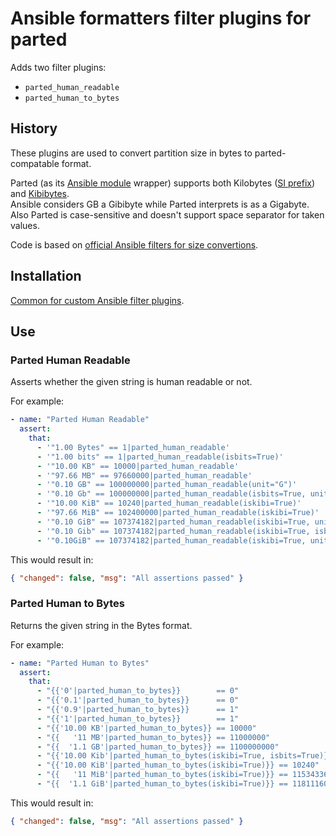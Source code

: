 # Ansible formatters filter plugins for parted

Adds two filter plugins:

- `parted_human_readable`
- `parted_human_to_bytes`

## History

These plugins are used to convert partition size in bytes to parted-compatable format.

Parted (as its [Ansible module](https://docs.ansible.com/ansible/2.8/modules/parted_module.html) wrapper) supports both Kilobytes ([SI prefix](https://en.wikipedia.org/wiki/Metric_prefix#List_of_SI_prefixes)) and [Kibibytes](https://en.wikipedia.org/wiki/Kibibyte).  
Ansible considers GB a Gibibyte while Parted interprets is as a Gigabyte.  
Also Parted is case-sensitive and doesn't support space separator for taken values.

Code is based on [official Ansible filters for size convertions](https://docs.ansible.com/ansible/latest/user_guide/playbooks_filters.html#computer-theory-assertions).

## Installation

[Common for custom Ansible filter plugins](https://docs.ansible.com/ansible/latest/dev_guide/developing_locally.html#adding-a-plugin-locally).

## Use

### Parted Human Readable

Asserts whether the given string is human readable or not.

For example:

```yaml
- name: "Parted Human Readable"
  assert:
    that:
      - '"1.00 Bytes" == 1|parted_human_readable'
      - '"1.00 bits" == 1|parted_human_readable(isbits=True)'
      - '"10.00 KB" == 10000|parted_human_readable'
      - '"97.66 MB" == 97660000|parted_human_readable'
      - '"0.10 GB" == 100000000|parted_human_readable(unit="G")'
      - '"0.10 Gb" == 100000000|parted_human_readable(isbits=True, unit="G")'
      - '"10.00 KiB" == 10240|parted_human_readable(iskibi=True)'
      - '"97.66 MiB" == 102400000|parted_human_readable(iskibi=True)'
      - '"0.10 GiB" == 107374182|parted_human_readable(iskibi=True, unit="Gi")'
      - '"0.10 Gib" == 107374182|parted_human_readable(iskibi=True, isbits=True, unit="Gi")'
      - '"0.10GiB" == 107374182|parted_human_readable(iskibi=True, unit="Gi", spaceseparator=False)'
```

This would result in:

```json
{ "changed": false, "msg": "All assertions passed" }
```

### Parted Human to Bytes

Returns the given string in the Bytes format.

For example:

```yaml
- name: "Parted Human to Bytes"
  assert:
    that:
      - "{{'0'|parted_human_to_bytes}}        == 0"
      - "{{'0.1'|parted_human_to_bytes}}      == 0"
      - "{{'0.9'|parted_human_to_bytes}}      == 1"
      - "{{'1'|parted_human_to_bytes}}        == 1"
      - "{{'10.00 KB'|parted_human_to_bytes}} == 10000"
      - "{{   '11 MB'|parted_human_to_bytes}} == 11000000"
      - "{{  '1.1 GB'|parted_human_to_bytes}} == 1100000000"
      - "{{'10.00 Kib'|parted_human_to_bytes(iskibi=True, isbits=True)}} == 10240"
      - "{{'10.00 KiB'|parted_human_to_bytes(iskibi=True)}} == 10240"
      - "{{   '11 MiB'|parted_human_to_bytes(iskibi=True)}} == 11534336"
      - "{{  '1.1 GiB'|parted_human_to_bytes(iskibi=True)}} == 1181116006"
```

This would result in:

```json
{ "changed": false, "msg": "All assertions passed" }
```
